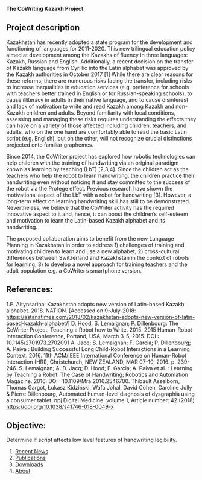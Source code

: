 **The CoWriting Kazakh Project** 

## Project description
Kazakhstan has recently adopted a state program for the development and functioning of languages for 2011-2020. This new trilingual education policy aimed at development among the Kazakhs of fluency in three languages: Kazakh, Russian and English. Additionally, a recent decision on the transfer of Kazakh language from Cyrillic into the Latin alphabet was approved by the Kazakh authorities in October 2017 [1]   While there are clear reasons for these reforms, there are numerous risks facing the transfer, including risks to increase inequalities in education services (e.g. preference for schools with teachers better trained in English or for Russian-speaking schools), to cause illiteracy in adults in their native language, and to cause disinterest and lack of motivation to write and read Kazakh among Kazakh and non-Kazakh children and adults.  Beyond familiarity with local conditions, assessing and managing these risks requires understanding the effects they can have on a variety of those affected including children, teachers, and adults, who on the one hand are comfortably able to read the basic Latin script (e.g. English), but on the other, will not recognize crucial distinctions projected onto familiar graphemes.

Since 2014, the CoWriter project has explored how robotic technologies can help children with the training of handwriting via an original paradigm known as learning by teaching (LbT) [2,3,4]. Since the children act as the teachers who help the robot to learn handwriting, the children practice their handwriting even without noticing it and stay committed to the success of the robot via the Protege effect. Previous research have shown the motivational aspect of the LbT with a robot for handwriting [3]. However, a long-term effect on learning handwriting skill has still to be demonstrated. Nevertheless, we believe that the CoWriter activity has the required innovative aspect to it and, hence, it can boost the children’s self-esteem and motivation to learn the Latin-based Kazakh alphabet and its handwriting.

The proposed collaboration aims to benefit from the new Language Planning in Kazakhstan in order to address 1) challenges of training and motivating children to learn and use a new alphabet, 2) cross-cultural differences between Switzerland and Kazakhstan in the context of robots for learning, 3) to develop a novel approach for training teachers and the adult population e.g. a CoWriter’s smartphone version.


## References:
1.E. Altynsarina: Kazakhstan adopts new version of Latin-based Kazakh alphabet. 2018. NATION. [Accessed on 9-July-2018: https://astanatimes.com/2018/02/kazakhstan-adopts-new-version-of-latin-based-kazakh-alphabet/]
D. Hood; S. Lemaignan; P. Dillenbourg: The CoWriter Project: Teaching a Robot how to Write. 2015. 2015 Human-Robot Interaction Conference, Portand, USA, March 3-5, 2015. DOI : 10.1145/2701973.2702091
A. Jacq; S. Lemaignan; F. Garcia; P. Dillenbourg; A. Paiva : Building Successful Long Child-Robot Interactions in a Learning Context. 2016. 11th ACM/IEEE International Conference on Human-Robot Interaction (HRI), Christchurch, NEW ZEALAND, MAR 07-10, 2016. p. 239-246.
S. Lemaignan; A. D. Jacq; D. Hood; F. Garcia; A. Paiva et al. : Learning by Teaching a Robot: The Case of Handwriting; Robotics and Automation Magazine. 2016. DOI : 10.1109/Mra.2016.2546700.
Thibault Asselborn, Thomas Gargot, Łukasz Kidziński, Wafa Johal, David Cohen, Caroline Jolly & Pierre Dillenbourg, Automated human-level diagnosis of dysgraphia using a consumer tablet. npj Digital Medicine. volume 1, Article number: 42 (2018) https://doi.org/10.1038/s41746-018-0049-x 



## Objective: 
Determine if script affects low level features of handwriting legibility. 




1. [Recent News](news.md)
2. [Publications](publications.md)
3. [Downloads](downloads.md)
4. [About](about.md)
